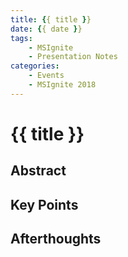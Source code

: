 ```yaml
---
title: {{ title }}
date: {{ date }}
tags:
    - MSIgnite
    - Presentation Notes
categories:
    - Events
    - MSIgnite 2018
---
```


# {{ title }}

## Abstract



## Key Points



## Afterthoughts

